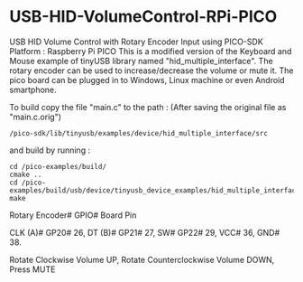 # USB-HID-VolumeControl-RPi-PICO
USB HID Volume Control with Rotary Encoder Input using PICO-SDK
Platform : Raspberry Pi PICO
This is a modified version of the Keyboard and Mouse example of tinyUSB library named "hid_multiple_interface".
The rotary encoder can be used to increase/decrease the volume or mute it.
The pico board can be plugged in to Windows, Linux machine or even Android smartphone.

To build copy the file "main.c" to the path :
(After saving the original file as "main.c.orig")
	
	/pico-sdk/lib/tinyusb/examples/device/hid_multiple_interface/src

and build by running :

	cd /pico-examples/build/ 
	cmake .. 
	cd /pico-examples/build/usb/device/tinyusb_device_examples/hid_multiple_interface
	make


Rotary Encoder#	GPIO#	Board Pin

CLK (A)#	GP20# 	26,
DT (B)#		GP21#	27,
SW#		GP22#	29,
VCC#			36,
GND#			38.

Rotate Clockwise	Volume UP,
Rotate Counterclockwise	Volume DOWN,
Press			MUTE
